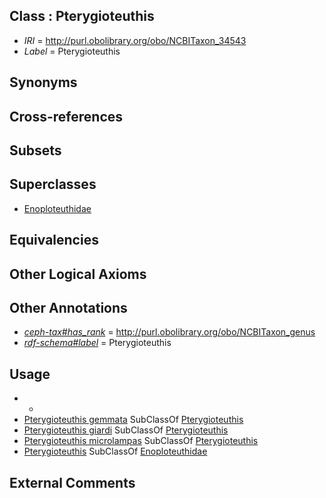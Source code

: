 
## Class : Pterygioteuthis

 * *IRI* = http://purl.obolibrary.org/obo/NCBITaxon_34543
 * *Label* = Pterygioteuthis

## Synonyms


## Cross-references


## Subsets


## Superclasses

 * [Enoploteuthidae](../../NCBITaxon/23/NCBITaxon_6623.md)

## Equivalencies


## Other Logical Axioms


## Other Annotations

 * *[ceph-tax#has_rank](../../ceph-tax#has/nk/ceph-tax#has_rank.md)* = http://purl.obolibrary.org/obo/NCBITaxon_genus
 * *[rdf-schema#label](../../el/rdf-schema#label.md)* = Pterygioteuthis

## Usage

 * -
 * [Pterygioteuthis gemmata](../../NCBITaxon/52/NCBITaxon_283052.md) SubClassOf [Pterygioteuthis](../../NCBITaxon/43/NCBITaxon_34543.md)
 * [Pterygioteuthis giardi](../../NCBITaxon/48/NCBITaxon_559548.md) SubClassOf [Pterygioteuthis](../../NCBITaxon/43/NCBITaxon_34543.md)
 * [Pterygioteuthis microlampas](../../NCBITaxon/44/NCBITaxon_34544.md) SubClassOf [Pterygioteuthis](../../NCBITaxon/43/NCBITaxon_34543.md)
 * [Pterygioteuthis](../../NCBITaxon/43/NCBITaxon_34543.md) SubClassOf [Enoploteuthidae](../../NCBITaxon/23/NCBITaxon_6623.md)

## External Comments

